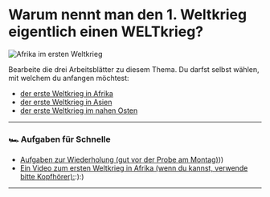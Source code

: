 # Warum nennt man den 1. Weltkrieg eigentlich einen **WELT**krieg?

![Afrika im ersten Weltkrieg](https://upload.wikimedia.org/wikipedia/commons/8/8a/Revue_des_troupes_-_Kribi_-_M%C3%A9diath%C3%A8que_de_l%27architecture_et_du_patrimoine_-_AP62T128688.jpg)

Bearbeite die drei Arbeitsblätter zu diesem Thema. Du darfst selbst wählen, mit welchem du anfangen möchtest: 

- [der erste Weltkrieg in Afrika](arbeitsblatt-wk1-afrika.md)
- [der erste Weltkrieg in Asien](arbeitsblatt-wk1-asien.md)
- [der erste Weltkrieg im nahen Osten](arbeitsblatt-wk1-nahost.md)

---

### 🏎️ Aufgaben für Schnelle

- [Aufgaben zur Wiederholung (gut vor der Probe am Montag)](gut%20vor%20der%20Probe%20am%20Montag)))
- [Ein Video zum ersten Weltkrieg in Afrika (wenn du kannst, verwende bitte Kopfhörer):](wenn%20du%20kannst,%20verwende%20bitte%20Kopfhörer):):)


---


